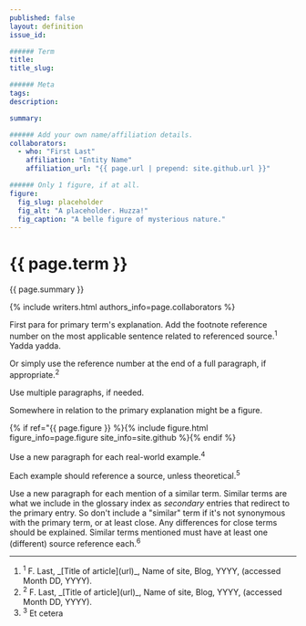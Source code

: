 ```yaml
---
published: false
layout: definition
issue_id:

###### Term
title:
title_slug:

###### Meta
tags: 
description: 

summary:

###### Add your own name/affiliation details.
collaborators:
  - who: "First Last"
    affiliation: "Entity Name"
    affiliation_url: "{{ page.url | prepend: site.github.url }}" 

###### Only 1 figure, if at all.
figure:
  fig_slug: placeholder 
  fig_alt: "A placeholder. Huzza!"
  fig_caption: "A belle figure of mysterious nature."
---
```


<h1 class="term-title">{{ page.term }}</h1>

<p class="summary">{{ page.summary }}</p>

<!-- COLLABORATORS – This must not move nor be deleted -->
{% include writers.html authors_info=page.collaborators %}

<!-- PRIMARY PARAGRAPH(S) OF DEFINITION -->

First para for primary term's explanation. Add the footnote reference number 
on the most applicable sentence related to referenced source.<sup class="ref">1</sup> Yadda yadda.

Or simply use the reference number at the end of a full paragraph, if appropriate.<sup class="ref">2</sup>

Use multiple paragraphs, if needed. 

Somewhere in relation to the primary explanation might be a figure.



<!-- FIGURE – You can move this to position it between paras as desired, but never delete it! -->
{% if ref="{{ page.figure }} %}{% include figure.html figure_info=page.figure site_info=site.github %}{% endif %}



<!-- EXAMPLE(S) -->

Use a new paragraph for each real-world example.<sup class="ref">4</sup> 

Each example should reference a source, unless theoretical.<sup class="ref">5</sup>

<!-- SIMILAR TERMS EXPLAINED, IF ANY -->

Use a new paragraph for each mention of a similar term. Similar terms are what we include in the glossary index as _secondary_ entries that redirect to the primary entry. So don't include a "similar" term if it's not synonymous with the primary term, or at least close. Any differences for close terms should be explained. Similar terms mentioned must have at least one (different) source reference each.<sup class="ref">6</sup>

<!-- FOOTNOTES REFERENCES -->
<hr class="footnotes">

<ol class="references nomark">
	<li><sup>1</sup>
		F. Last, _[Title of article](url)_, Name of site, Blog, YYYY, (accessed Month DD, YYYY).
	</li>
	<li><sup>2</sup>
		F. Last, _[Title of article](url)_, Name of site, Blog, YYYY, (accessed Month DD, YYYY).
	</li>
	<li><sup>3</sup>
		Et cetera
	</li>
</ol>
